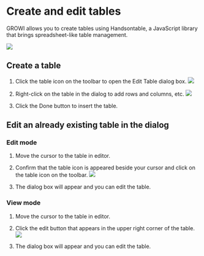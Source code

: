 # Create and edit tables

GROWI allows you to create tables using Handsontable, a JavaScript library that brings spreadsheet-like table management.

![](/assets/images/table.png)

## Create a table

1. Click the table icon on the toolbar to open the Edit Table dialog box.
  ![](/assets/images/table_button.png)

2. Right-click on the table in the dialog to add rows and columns, etc.
  ![](/assets/images/insert_columns.png)

3. Click the Done button to insert the table.

## Edit an already existing table in the dialog

### Edit mode

1. Move the cursor to the table in editor.

2. Confirm that the table icon is appeared beside your cursor and click on the table icon on the toolbar.
  ![](/assets/images/edit_exists_table.png)

3. The dialog box will appear and you can edit the table.

### View mode

1. Move the cursor to the table in editor.

2. Click the edit button that appears in the upper right corner of the table.
  ![](/assets/images/edit_exists_table_view.png)

3. The dialog box will appear and you can edit the table.

